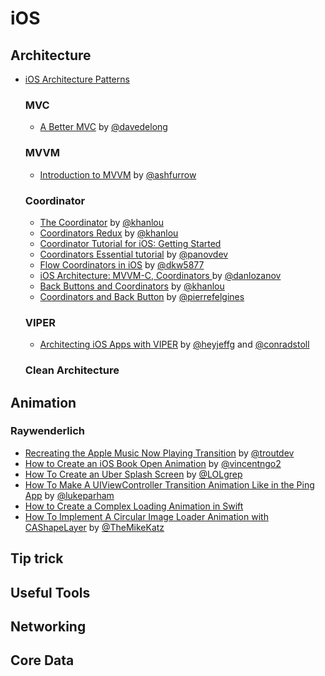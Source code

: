 # iOS

## Architecture

- [iOS Architecture Patterns](https://medium.com/ios-os-x-development/ios-architecture-patterns-ecba4c38de52) 

  ### MVC
  
  - [A Better MVC](https://davedelong.com/blog/2017/11/06/a-better-mvc-part-1-the-problems/) by [@davedelong](https://twitter.com/davedelong)
  
  ### MVVM
  
  - [Introduction to MVVM](https://www.objc.io/issues/13-architecture/mvvm/) by [@ashfurrow](https://twitter.com/ashfurrow)
  
  ### Coordinator
  
  - [The Coordinator](http://khanlou.com/2015/01/the-coordinator/) by [@khanlou](https://twitter.com/khanlou)
  - [Coordinators Redux](http://khanlou.com/2015/10/coordinators-redux/) by [@khanlou](https://twitter.com/khanlou)
  - [Coordinator Tutorial for iOS: Getting Started](https://www.raywenderlich.com/158-coordinator-tutorial-for-ios-getting-started)
  - [Coordinators Essential tutorial](https://medium.com/blacklane-engineering/coordinators-essential-tutorial-part-i-376c836e9ba7) by [@panovdev](https://twitter.com/panovdev)
  - [Flow Coordinators in iOS](https://medium.com/@dkw5877/flow-coordinators-333ed64f3dd) by [@dkw5877](https://medium.com/@dkw5877)
  - [iOS Architecture: MVVM-C, Coordinators ](https://medium.com/sudo-by-icalia-labs/ios-architecture-mvvm-c-coordinators-3-6-3960ad9a6d85) by [@danlozanov](https://twitter.com/danlozanov)
  - [Back Buttons and Coordinators](http://khanlou.com/2017/05/back-buttons-and-coordinators/) by [@khanlou](https://twitter.com/khanlou)
  - [Coordinators and Back Button](https://en.fabernovel.com/engineering/coordinators-and-back-button) by [@pierrefelgines](https://twitter.com/pierrefelgines)
  
  ### VIPER
  
  - [Architecting iOS Apps with VIPER](https://www.objc.io/issues/13-architecture/viper/) by [@heyjeffg](https://twitter.com/heyjeffg) and [@conradstoll](https://twitter.com/conradstoll)
  
  ### Clean Architecture

## Animation

  ### Raywenderlich
  
  - [Recreating the Apple Music Now Playing Transition](https://www.raywenderlich.com/221-recreating-the-apple-music-now-playing-transition) by [@troutdev](https://twitter.com/troutdev)
  - [How to Create an iOS Book Open Animation](https://www.raywenderlich.com/1719-how-to-create-an-ios-book-open-animation-part-1) by [@vincentngo2](https://twitter.com/vincentngo2)
  - [How To Create an Uber Splash Screen](https://www.raywenderlich.com/1031-how-to-create-an-uber-splash-screen) by [@LOLgrep](https://twitter.com/LOLgrep)
  - [How To Make A UIViewController Transition Animation Like in the Ping App](https://www.raywenderlich.com/261-how-to-make-a-uiviewcontroller-transition-animation-like-in-the-ping-app) by [@lukeparham](https://twitter.com/lukeparham)
  - [How to Create a Complex Loading Animation in Swift](https://www.raywenderlich.com/1746-how-to-create-a-complex-loading-animation-in-swift)
  - [How To Implement A Circular Image Loader Animation with CAShapeLayer](https://www.raywenderlich.com/449-how-to-implement-a-circular-image-loader-animation-with-cashapelayer) by [@TheMikeKatz](https://twitter.com/TheMikeKatz)



## Tip trick

## Useful Tools

## Networking

## Core Data




